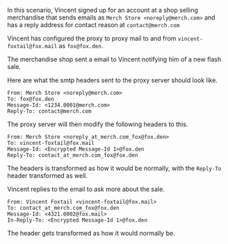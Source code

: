 In this scenario, Vincent signed up for an account at a shop selling merchandise
that sends emails as `Merch Store <noreply@merch.com>` and has a reply address
for contact reason at `contact@merch.com`

Vincent has configured the proxy to proxy mail to and from
`vincent-foxtail@fox.mail` as `fox@fox.den`.

The merchandise shop sent a email to Vincent notifying him of a new flash sale.

Here are what the smtp headers sent to the proxy server should look like.

```
From: Merch Store <noreply@merch.com>
To: fox@fox.den
Message-Id: <1234.0001@merch.com>
Reply-To: contact@merch.com
```

The proxy server will then modify the following headers to this.

```
From: Merch Store <noreply_at_merch.com_fox@fox.den>
To: vincent-foxtail@fox.mail
Message-Id: <Encrypted Message-Id 1>@fox.den
Reply-To: contact_at_merch.com_fox@fox.den
```

The headers is transformed as how it would be normally, with the `Reply-To`
header transformed as well.

Vincent replies to the email to ask more about the sale.

```
From: Vincent Foxtail <vincent-foxtail@fox.mail>
To: contact_at_merch.com_fox@fox.den
Message-Id: <4321.0002@fox.mail>
In-Reply-To: <Encrypted Message-Id 1>@fox.den
```

The header gets transformed as how it would normally be.

